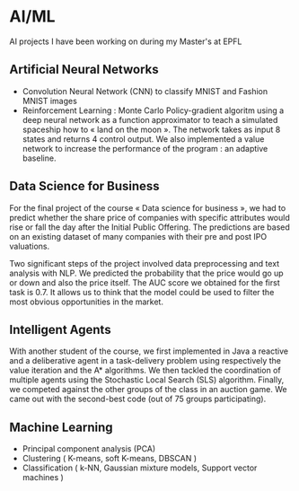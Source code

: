 # AI/ML

AI projects I have been working on during my Master's at EPFL

## Artificial Neural Networks

- Convolution Neural Network (CNN) to classify MNIST and Fashion MNIST images
- Reinforcement Learning : Monte Carlo Policy-gradient algoritm using a deep neural network as a function approximator to teach a simulated spaceship how to « land on the moon ». The network takes as input 8 states and returns 4 control output. We also implemented a value network to increase the performance of the program : an adaptive baseline. 

## Data Science for Business

For the final project of the course « Data science for business », we had to predict whether the share price of companies with specific attributes would rise or fall the day after the Initial Public Offering. The predictions are based on an existing dataset of many companies with their pre and post IPO valuations.

Two significant steps of the project involved data preprocessing and text analysis with NLP. We predicted the probability that the price would go up or down and also the price itself. The AUC score we obtained for the first task is 0.7. It allows us to think that the model could be used to filter the most obvious opportunities in the market.

## Intelligent Agents

With another student of the course, we first implemented in Java a reactive and a deliberative agent in a task-delivery problem using respectively the value iteration and the A* algorithms. We then tackled the coordination of multiple agents using the Stochastic Local Search (SLS) algorithm. Finally, we competed against the other groups of the class in an auction game. We came out with the second-best code (out of 75 groups participating).

## Machine Learning

- Principal component analysis (PCA)
- Clustering ( K-means, soft K-means, DBSCAN ) 
- Classification ( k-NN, Gaussian mixture models, Support vector machines ) 


